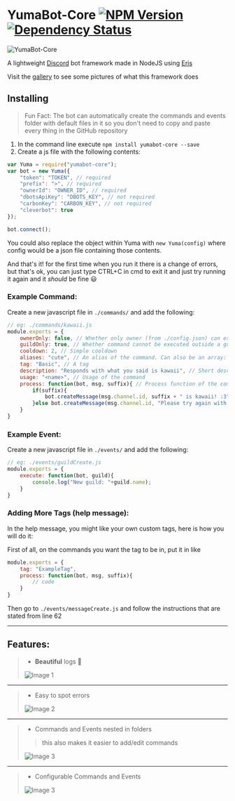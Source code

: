 # YumaBot-Core [![NPM Version](https://img.shields.io/npm/v/yumabot-core.svg?style=flat-square)](https://www.npmjs.com/package/yumabot-core) [![Dependency Status](https://img.shields.io/david/thevexatious/yumabot-core.svg?style=flat-square)](https://david-dm.org/thevexatious/yumabot-core)
![YumaBot-Core](http://i.imgur.com/M3HhEQL.png)

A lightweight [Discord](https://discordapp.com/) bot framework made in NodeJS using [Eris](https://github.com/abalabahaha/eris)

Visit the [gallery](http://imgur.com/a/Rwz1m) to see some pictures of what this framework does

## Installing
> Fun Fact: The bot can automatically create the commands and events folder with default files in it so you don't need to copy and paste every thing in the GitHub repository
1. In the command line execute `npm install yumabot-core --save`
2. Create a js file with the following contents:
```js
var Yuma = require("yumabot-core");
var bot = new Yuma({
	"token": "TOKEN", // required
    "prefix": ">", // required
    "ownerId": "OWNER_ID", // required
    "dbotsApiKey": "DBOTS_KEY", // not required
    "carbonKey": "CARBON_KEY", // not required
    "cleverbot": true
});

bot.connect();
```
You could also replace the object within Yuma with `new Yuma(config)` where config would be a json file containing those contents.

And that's it! for the first time when you run it there is a change of errors, but that's ok, you can just type CTRL+C in cmd to exit it and just try running it again and it *should* be fine :smiley:


### Example Command:
Create a new javascript file in `./commands/` and add the following:
```js
// eg: ./commands/kawaii.js
module.exports = {
    ownerOnly: false, // Whether only owner (from ./config.json) can execute this command
    guildOnly: true, // Whether command cannot be executed outside a guild
    cooldown: 2, // Simple cooldown
    aliases: "cute", // An alias of the command. Can also be an array: ["alias1", "alias2"]
    tag: "Basic", // A tag
    description: "Responds with what you said is kawaii", // Short description of the command
    usage: "<name>", // Usage of the command
    process: function(bot, msg, suffix){ // Process function of the command
        if(suffix){
            bot.createMessage(msg.channel.id, suffix + " is kawaii! :3");
        }else bot.createMessage(msg.channel.id, "Please try again with some arguments")
    }
}
```

### Example Event:
Create a new javascript file in `./events/` and add the following:
```js
// eg: ./events/guildCreate.js
module.exports = {
    execute: function(bot, guild){
        console.log("New guild: "+guild.name);
    }
}
```

### Adding More Tags (help message):
In the help message, you might like your own custom tags, here is how you will do it:

First of all, on the commands you want the tag to be in, put it in like
```js
module.exports = {
    tag: "ExampleTag",
    process: function(bot, msg, suffix){
        // code
    }
}
```
Then go to `./events/messageCreate.js` and follow the instructions that are stated from line 62

- - - -
## Features:
> * **Beautiful** logs :tada:
>
> ![Image 1](http://i.imgur.com/tXjzpFt.png)

---

> * Easy to spot errors
>
>  ![Image 2](http://i.imgur.com/VjRSPve.png)

---

> * Commands and Events nested in folders
>
> > this also makes it easier to add/edit commands
>
> ![Image 3](http://i.imgur.com/rn5lXMJ.png)
>

---

> * Configurable Commands and Events
>
> ![Image 3](http://i.imgur.com/u1SfmQs.png)
